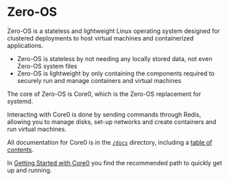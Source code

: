 # Zero-OS

Zero-OS is a stateless and lightweight Linux operating system designed for clustered deployments to host virtual machines and containerized applications.

- Zero-OS is stateless by not needing any locally stored data, not even Zero-OS system files
- Zero-OS is lightweight by only containing the components required to securely run and manage containers and virtual machines

The core of Zero-OS is Core0, which is the Zero-OS replacement for systemd.

Interacting with Core0 is done by sending commands through Redis, allowing you to manage disks, set-up networks and create containers and run virtual machines.

All documentation for Core0 is in the [`/docs`](./docs) directory, including a [table of contents](/docs/SUMMARY.md).

In [Getting Started with Core0](/docs/gettingstarted/README.md) you find the recommended path to quickly get up and running.
